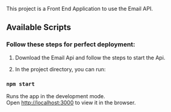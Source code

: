 This project is a Front End Application to use the Email API.

## Available Scripts

### Follow these steps for perfect deployment:
1. Download the Email Api and follow the steps to start the Api.

2. In the project directory, you can run:

### `npm start`

Runs the app in the development mode.<br>
Open [http://localhost:3000](http://localhost:3000) to view it in the browser.

